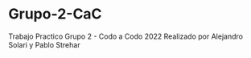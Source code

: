# Grupo-2-CaC
Trabajo Practico Grupo 2 - Codo a Codo 2022
Realizado por Alejandro Solari y Pablo Strehar
